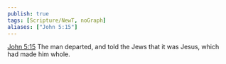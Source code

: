 ```yaml
---
publish: true
tags: [Scripture/NewT, noGraph]
aliases: ["John 5:15"]
---
```

[John 5:15](https://churchofjesuschrist.org/study/scriptures/nt/john/5?lang=eng&id=p15#p15) The man departed, and told the Jews that it was Jesus, which had made him whole.
